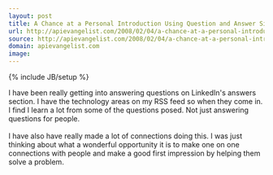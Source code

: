 ```yaml
---
layout: post
title: A Chance at a Personal Introduction Using Question and Answer Sites
url: http://apievangelist.com/2008/02/04/a-chance-at-a-personal-introduction-using-question-and-answer-sites/
source: http://apievangelist.com/2008/02/04/a-chance-at-a-personal-introduction-using-question-and-answer-sites/
domain: apievangelist.com
image: 
---
```

{% include JB/setup %}<p>I have been really getting into answering questions on LinkedIn's answers section.  I have the technology areas on my RSS feed so when they come in.  I find I learn a lot from some of the questions posed.  Not just answering questions for people.<br /><br />I have also have really made a lot of connections doing this.  I was just thinking about what a wonderful opportunity it is to make one on one connections with people and make a good first impression by helping them solve a problem.</p>

